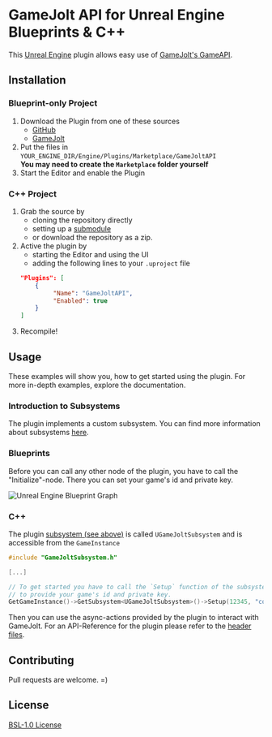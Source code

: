# GameJolt API for Unreal Engine Blueprints & C++

This [Unreal Engine](https://www.unrealengine.com/) plugin allows easy use of [GameJolt's GameAPI](https://gamejolt.com/game-api).

## Installation

### Blueprint-only Project

1. Download the Plugin from one of these sources
    * [GitHub](https://github.com/freezernick/ue-gjapi-core/releases)
    * [GameJolt](https://gamejolt.com/games/gjapi-bp/318270)
2. Put the files in `YOUR_ENGINE_DIR/Engine/Plugins/Marketplace/GameJoltAPI`   
**You may need to create the `Marketplace` folder yourself**
3. Start the Editor and enable the Plugin

### C++ Project

1. Grab the source by
    * cloning the repository directly
    * setting up a [submodule](https://git-scm.com/book/de/v2/Git-Tools-Submodule)
    * or download the repository as a zip.
2. Active the plugin by
    * starting the Editor and using the UI
    * adding the following lines to your `.uproject` file
    ```json
    "Plugins": [
        {
             "Name": "GameJoltAPI",
             "Enabled": true
        }
    ]
    ```
3. Recompile!

## Usage

These examples will show you, how to get started using the plugin. For more in-depth examples, explore the documentation.

### Introduction to Subsystems

The plugin implements a custom subsystem. You can find more information about subsystems [here](https://docs.unrealengine.com/4.27/en-US/ProgrammingAndScripting/Subsystems/).

### Blueprints

Before you can call any other node of the plugin, you have to call the "Initialize"-node. There you can set your game's id and private key.

![Unreal Engine Blueprint Graph](https://user-images.githubusercontent.com/27819706/213867463-ce81d27a-8c20-448b-b3ab-23b9b6f6162f.png)

### C++

The plugin [subsystem (see above)](#introduction-to-subsystems) is called `UGameJoltSubsystem` and is accessible from the `GameInstance`

```c++
#include "GameJoltSubsystem.h"

[...]

// To get started you have to call the `Setup` function of the subsystem
// to provide your game's id and private key.
GetGameInstance()->GetSubsystem<UGameJoltSubsystem>()->Setup(12345, "coolPrivateKey");
```
Then you can use the async-actions provided by the plugin to interact with GameJolt. For an API-Reference for the plugin please refer to the [header files](Source/GameJoltAPI/Public/).

## Contributing
Pull requests are welcome. =)

## License
[BSL-1.0 License](LICENSE.md)
